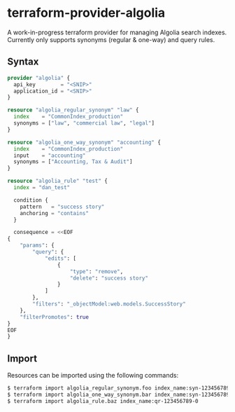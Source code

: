 # terraform-provider-algolia

A work-in-progress terraform provider for managing Algolia search indexes. Currently only supports synonyms (regular & one-way) and query rules.

## Syntax

```tf
provider "algolia" {
  api_key        = "<SNIP>"
  application_id = "<SNIP>"
}

resource "algolia_regular_synonym" "law" {
  index    = "CommonIndex_production"
  synonyms = ["law", "commercial law", "legal"]
}

resource "algolia_one_way_synonym" "accounting" {
  index    = "CommonIndex_production"
  input    = "accounting"
  synonyms = ["Accounting, Tax & Audit"]
}

resource "algolia_rule" "test" {
  index = "dan_test"

  condition {
    pattern   = "success story"
    anchoring = "contains"
  }

  consequence = <<EOF
{
    "params": {
        "query": {
            "edits": [
                {
                    "type": "remove",
                    "delete": "success story"
                }
            ]
        },
        "filters": "_objectModel:web.models.SuccessStory"
    },
    "filterPromotes": true
}
EOF
}
```

## Import

Resources can be imported using the following commands:

```sh
$ terraform import algolia_regular_synonym.foo index_name:syn-123456789-0
$ terraform import algolia_one_way_synonym.bar index_name:syn-123456789-1
$ terraform import algolia_rule.baz index_name:qr-123456789-0
```
